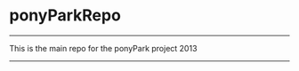 ponyParkRepo
============
******************************************************
This is the main repo for the ponyPark project 2013

*******************************************************
